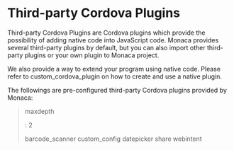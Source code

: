 Third-party Cordova Plugins
===========================

Third-party Cordova Plugins are Cordova plugins which provide the
possibility of adding native code into JavaScript code. Monaca provides
several third-party plugins by default, but you can also import other
third-party plugins or your own plugin to Monaca project.

We also provide a way to extend your program using native code. Please
refer to custom\_cordova\_plugin on how to create and use a native
plugin.

The followings are pre-configured third-party Cordova plugins provided
by Monaca:

> maxdepth
>
> :   2
>
> barcode\_scanner custom\_config datepicker share webintent
